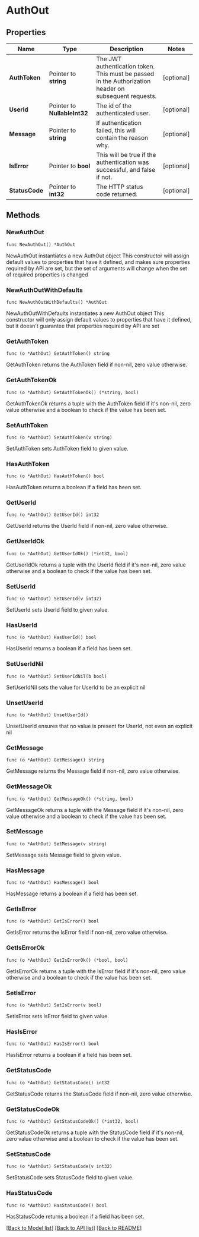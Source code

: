 # AuthOut

## Properties

Name | Type | Description | Notes
------------ | ------------- | ------------- | -------------
**AuthToken** | Pointer to **string** | The JWT authentication token. This must be passed in the Authorization header on subsequent requests. | [optional] 
**UserId** | Pointer to **NullableInt32** | The id of the authenticated user. | [optional] 
**Message** | Pointer to **string** | If authentication failed, this will contain the reason why. | [optional] 
**IsError** | Pointer to **bool** | This will be true if the authentication was successful, and false if not. | [optional] 
**StatusCode** | Pointer to **int32** | The HTTP status code returned. | [optional] 

## Methods

### NewAuthOut

`func NewAuthOut() *AuthOut`

NewAuthOut instantiates a new AuthOut object
This constructor will assign default values to properties that have it defined,
and makes sure properties required by API are set, but the set of arguments
will change when the set of required properties is changed

### NewAuthOutWithDefaults

`func NewAuthOutWithDefaults() *AuthOut`

NewAuthOutWithDefaults instantiates a new AuthOut object
This constructor will only assign default values to properties that have it defined,
but it doesn't guarantee that properties required by API are set

### GetAuthToken

`func (o *AuthOut) GetAuthToken() string`

GetAuthToken returns the AuthToken field if non-nil, zero value otherwise.

### GetAuthTokenOk

`func (o *AuthOut) GetAuthTokenOk() (*string, bool)`

GetAuthTokenOk returns a tuple with the AuthToken field if it's non-nil, zero value otherwise
and a boolean to check if the value has been set.

### SetAuthToken

`func (o *AuthOut) SetAuthToken(v string)`

SetAuthToken sets AuthToken field to given value.

### HasAuthToken

`func (o *AuthOut) HasAuthToken() bool`

HasAuthToken returns a boolean if a field has been set.

### GetUserId

`func (o *AuthOut) GetUserId() int32`

GetUserId returns the UserId field if non-nil, zero value otherwise.

### GetUserIdOk

`func (o *AuthOut) GetUserIdOk() (*int32, bool)`

GetUserIdOk returns a tuple with the UserId field if it's non-nil, zero value otherwise
and a boolean to check if the value has been set.

### SetUserId

`func (o *AuthOut) SetUserId(v int32)`

SetUserId sets UserId field to given value.

### HasUserId

`func (o *AuthOut) HasUserId() bool`

HasUserId returns a boolean if a field has been set.

### SetUserIdNil

`func (o *AuthOut) SetUserIdNil(b bool)`

 SetUserIdNil sets the value for UserId to be an explicit nil

### UnsetUserId
`func (o *AuthOut) UnsetUserId()`

UnsetUserId ensures that no value is present for UserId, not even an explicit nil
### GetMessage

`func (o *AuthOut) GetMessage() string`

GetMessage returns the Message field if non-nil, zero value otherwise.

### GetMessageOk

`func (o *AuthOut) GetMessageOk() (*string, bool)`

GetMessageOk returns a tuple with the Message field if it's non-nil, zero value otherwise
and a boolean to check if the value has been set.

### SetMessage

`func (o *AuthOut) SetMessage(v string)`

SetMessage sets Message field to given value.

### HasMessage

`func (o *AuthOut) HasMessage() bool`

HasMessage returns a boolean if a field has been set.

### GetIsError

`func (o *AuthOut) GetIsError() bool`

GetIsError returns the IsError field if non-nil, zero value otherwise.

### GetIsErrorOk

`func (o *AuthOut) GetIsErrorOk() (*bool, bool)`

GetIsErrorOk returns a tuple with the IsError field if it's non-nil, zero value otherwise
and a boolean to check if the value has been set.

### SetIsError

`func (o *AuthOut) SetIsError(v bool)`

SetIsError sets IsError field to given value.

### HasIsError

`func (o *AuthOut) HasIsError() bool`

HasIsError returns a boolean if a field has been set.

### GetStatusCode

`func (o *AuthOut) GetStatusCode() int32`

GetStatusCode returns the StatusCode field if non-nil, zero value otherwise.

### GetStatusCodeOk

`func (o *AuthOut) GetStatusCodeOk() (*int32, bool)`

GetStatusCodeOk returns a tuple with the StatusCode field if it's non-nil, zero value otherwise
and a boolean to check if the value has been set.

### SetStatusCode

`func (o *AuthOut) SetStatusCode(v int32)`

SetStatusCode sets StatusCode field to given value.

### HasStatusCode

`func (o *AuthOut) HasStatusCode() bool`

HasStatusCode returns a boolean if a field has been set.


[[Back to Model list]](../README.md#documentation-for-models) [[Back to API list]](../README.md#documentation-for-api-endpoints) [[Back to README]](../README.md)


